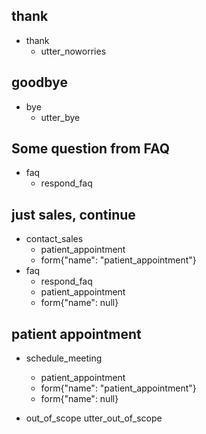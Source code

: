 ## thank
* thank
  - utter_noworries

## goodbye
* bye
  - utter_bye

## Some question from FAQ
* faq
    - respond_faq

## just sales, continue
* contact_sales
    - patient_appointment
    - form{"name": "patient_appointment"}
* faq
    - respond_faq
    - patient_appointment
    - form{"name": null}

## patient appointment
* schedule_meeting
    - patient_appointment                   <!--Run the sales_form action-->
    - form{"name": "patient_appointment"}   <!--Activate the form-->
    - form{"name": null}           <!--Deactivate the form-->

* out_of_scope
  utter_out_of_scope

